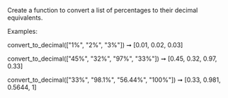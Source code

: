 Create a function to convert a list of percentages to their decimal 
equivalents.

Examples:

convert_to_decimal(["1%", "2%", "3%"]) 
➞ [0.01, 0.02, 0.03]

convert_to_decimal(["45%", "32%", "97%", "33%"]) 
➞ [0.45, 0.32, 0.97, 0.33]

convert_to_decimal(["33%", "98.1%", "56.44%", "100%"]) 
➞ [0.33, 0.981, 0.5644, 1]